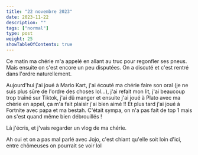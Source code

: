 ```yaml
---
title: "22 novembre 2023"
date: 2023-11-22
description: ""
tags: ["normal"]
type: post
weight: 25
showTableOfContents: true
---
```


Ce matin ma chérie m'a appelé en allant au truc pour regonfler ses pneus. Mais ensuite on s'est encore un peu disputées. On a discuté et c'est rentré dans l'ordre naturellement.

Aujourd'hui j'ai joué à Mario Kart, j'ai écouté ma chérie faire son oral (je ne suis plus sûre de l'ordre des choses lol...), j'ai refait mon lit, j'ai beaucoup trop traîné sur Tiktok, j'ai dû manger et ensuite j'ai joué à Plato avec ma chérie en appel, ça m'a fait plaisir j'ai bien aimé !! Et plus tard j'ai joué à Fortnite avec papa et ma bestah. C'était sympa, on n'a pas fait de top 1 mais on s'est quand même bien débrouillés !

Là j'écris, et j'vais regarder un vlog de ma chérie.

Ah oui et on a pas mal parlé avec Jojo, c'est chiant qu'elle soit loin d'ici, entre chômeuses on pourrait se voir lol